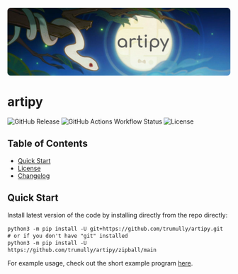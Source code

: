 ![artipy](assets/artipy_logo.svg)
# artipy
![GitHub Release](https://img.shields.io/github/v/release/trumully/artipy?sort=semver&style=for-the-badge&logo=python&logoColor=white)
![GitHub Actions Workflow Status](https://img.shields.io/github/actions/workflow/status/trumully/artipy/main.yml?style=for-the-badge&logo=githubactions&logoColor=white)
![License](https://img.shields.io/github/license/trumully/artipy?style=for-the-badge&logo=unlicense&logoColor=white)


## Table of Contents

- [Quick Start](#quick-start)
- [License](LICENSE)
- [Changelog](CHANGELOG.md)

## Quick Start
Install latest version of the code by installing directly from the repo directly:
```shell
python3 -m pip install -U git+https://github.com/trumully/artipy.git
# or if you don't have "git" installed
python3 -m pip install -U https://github.com/trumully/artipy/zipball/main
```
For example usage, check out the short example program [here](example.py).